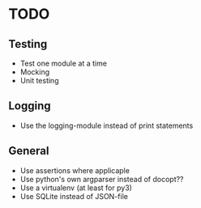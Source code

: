 TODO
======

Testing
---------

- Test one module at a time
- Mocking
- Unit testing


Logging
---------

- Use the logging-module instead of print statements


General
---------

- Use assertions where applicaple
- Use python's own argparser instead of docopt??
- Use a virtualenv (at least for py3)
- Use SQLite instead of JSON-file
